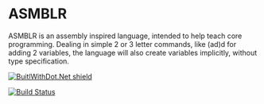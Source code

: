 # ASMBLR
ASMBLR is an assembly inspired language, intended to help teach core programming. Dealing in simple 2 or 3 letter commands, like (ad)d for adding 2 variables, the language will also create variables implicitly, without type specification.

[![BuitlWithDot.Net shield](https://builtwithdot.net/project/108/asmblr/badge)](https://builtwithdot.net/project/108/asmblr)

[![Build Status](https://travis-ci.org/danielandastro/ASMBLR.svg?branch=master)](https://travis-ci.org/danielandastro/ASMBLR)
